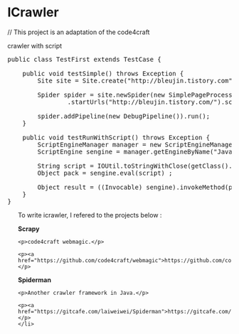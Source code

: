 ICrawler
========

// This project is an adaptation of the code4craft

crawler with script


<pre>public class TestFirst extends TestCase {

	public void testSimple() throws Exception {
		Site site = Site.create("http://bleujin.tistory.com").sleepTime(50) ;
		
		Spider spider = site.newSpider(new SimplePageProcessor("http://bleujin.tistory.com/\\d+"))
				.startUrls("http://bleujin.tistory.com/").scheduler(new MaxLimitScheduler(new QueueScheduler(), 10));
		
		spider.addPipeline(new DebugPipeline()).run();
	}

	public void testRunWithScript() throws Exception {
		ScriptEngineManager manager = new ScriptEngineManager();
		ScriptEngine sengine = manager.getEngineByName("JavaScript");
		
		String script = IOUtil.toStringWithClose(getClass().getResourceAsStream("crawler.script"));
		Object pack = sengine.eval(script) ;
		
		Object result = ((Invocable) sengine).invokeMethod(pack, "handle");
	}
}
</pre>

<ul class="task-list">
<p>To write icrawler, I refered to the projects below :</p>
	<li>
	<p><strong>Scrapy</strong></p>
	
	<p>code4craft webmagic.</p>
	
	<p><a href="https://github.com/code4craft/webmagic">https://github.com/code4craft/webmagic</a></p>
</li>
	<li>
	<p><strong>Spiderman</strong></p>
	
	<p>Another crawler framework in Java.</p>
	
	<p><a href="https://gitcafe.com/laiweiwei/Spiderman">https://gitcafe.com/laiweiwei/Spiderman</a></p>
	</li>
</ul>